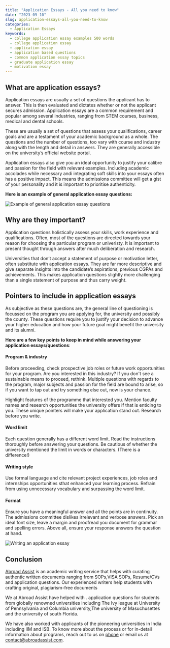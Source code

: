```yaml
---
title: "Application Essays - All you need to know"
date: "2023-09-10"
slug: application-essays-all-you-need-to-know
categories:
  - Application Essays
keywords:
  - college application essay examples 500 words
  - college application essay
  - application essay
  - application based questions
  - common application essay topics
  - graduate application essay
  - motivation essay
---
```


## What are application essays?

Application essays are usually a set of questions the applicant has to answer. This is then evaluated and dictates
whether or not the applicant secures admission. Application essays are a common requirement and popular among several
industries, ranging from STEM courses, business, medical and dental schools.

These are usually a set of questions that assess your qualifications, career goals and are a testament of your academic
background as a whole. The questions and the number of questions, too vary with course and industry along with the
length and detail in answers. They are generally accessible on the university’s official website portal.

Application essays also give you an ideal opportunity to justify your calibre and passion for the field with relevant
examples. Including academic accolades while necessary andi integrating soft skills into your essays often has a
positive impact. This means the admissions committee will get a gist of your personality and it is important to
prioritise authenticity.

**Here is an example of general application essay questions:**

![Example of general application essay questions](https://d1zehk3t3kkc0c.cloudfront.net/images/snip-application-essay-example.png "Example of general application essay questions")

## Why are they important?

Application questions holistically assess your skills, work experience and qualifications. Often, most of the questions
are directed towards your reason for choosing the particular program or univeristy. It is important to present thought
through answers after much deliberation and research.

Universities that don’t accept a statement of purpose or motivation letter, often substitute with application essays.
They are far more descriptive and give separate insights into the candidate’s aspirations, previous CGPAs and
achievements. This makes application questions slightly more challenging than a single statement of purpose and thus
carry weight.

## Pointers to include in application essays

As subjective as these questions are, the general line of questioning is focussed on the program you are applying for,
the university and possibly the county. These questions require you to justify your decision to advance your higher
education and how your future goal might benefit the university and its alumni.

**Here are a few key points to keep in mind while answering your application essays/questions**:

#### Program & industry

Before proceeding, check prospective job roles or future work opportunities for your program. Are you interested in this
industry? If you don't see a sustainable means to proceed, rethink. Multiple questions with regards to the program,
major subjects and passion for the field are bound to arise, so if you want to tap out and try something else out, now
is your chance.

Highlight features of the programme that interested you. Mention faculty names and research opportunities the university
offers if that is enticing to you. These unique pointers will make your application stand out. Research before you
write.

#### Word limit

Each question generally has a different word limit. Read the instructions thoroughly before answering your questions. Be
cautious of whether the university mentioned the limit in words or characters. (There is a difference!)

#### Writing style

Use formal language and cite relevant project experiences, job roles and internships opportunities sthat enhanced your
learning process. Refrain from using unnecessary vocabulary and surpassing the word limit.

#### Format

Ensure you have a meaningful answer and all the points are in continuity. The admissions committee dislikes irrelevant
and verbose answers. Pick an ideal font size, leave a margin and proofread you document for grammar and spelling errors.
Above all, ensure your response answers the question at hand.

![Writing an application essay](https://d1zehk3t3kkc0c.cloudfront.net/images/filling-app.jpg "Writing an application essay")

## Conclusion

[Abroad Assist](https://www.abroadassist.net/) is an academic writing service that helps with curating authentic written
documents ranging from SOPs,VISA SOPs, Resume/CVs and application questions. Our experienced writers help students with
crafting original, plagiarism-free documents

We at Abroad Assist have helped with . application questions for students from globally renowned universities including
The Ivy league at University of Pennsylvania and Columbia university,The university of Masuchusettes and the university
of south Florida.

We have also worked with applicants of the pioneering universities in India including IIM and ISB. To know more about
the process or for in-detail information about programs, reach out to us on [phone](tel:919949883658) or email us at
[contact@abroadassist.com](mailto:contact@abroadassist.com).
